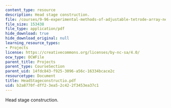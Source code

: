 ```yaml
---
content_type: resource
description: Head stage construction.
file: /courses/9-96-experimental-methods-of-adjustable-tetrode-array-neurophysiology-january-iap-2001/b2a8770fdff23ea52c422f3453ea37c1_HeadStageconstructio.pdf
file_size: 153438
file_type: application/pdf
hide_download: true
hide_download_original: null
learning_resource_types:
- Projects
license: https://creativecommons.org/licenses/by-nc-sa/4.0/
ocw_type: OCWFile
parent_title: Projects
parent_type: CourseSection
parent_uid: 14fdc843-f925-3096-a56c-16334bcace2c
resourcetype: Document
title: HeadStageconstructio.pdf
uid: b2a8770f-dff2-3ea5-2c42-2f3453ea37c1
---
```

Head stage construction.